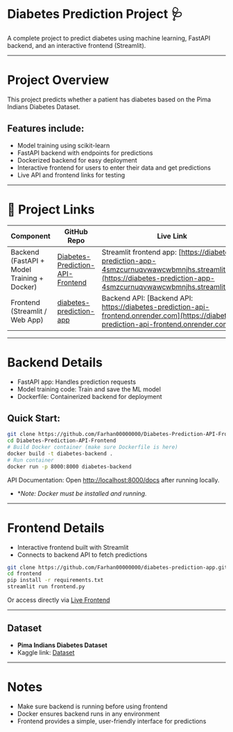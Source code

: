 # Diabetes Prediction Project 🩺

A complete project to predict diabetes using machine learning, FastAPI backend, and an interactive frontend (Streamlit).

---

# Project Overview

This project predicts whether a patient has diabetes based on the Pima Indians Diabetes Dataset.

## Features include:
-	Model training using scikit-learn
-	FastAPI backend with endpoints for predictions
-	Dockerized backend for easy deployment
-	Interactive frontend for users to enter their data and get predictions
-	Live API and frontend links for testing

---

# 🔗 Project Links


| Component         | GitHub Repo                                      | Live Link                          |
|----------------|--------------------------------------------------|-------------------------------|
| Backend (FastAPI + Model Training + Docker)     |[Diabetes-Prediction-API-Frontend](https://github.com/Farhan00000000/Diabetes-Prediction-API-Frontend.git)      | Streamlit frontend app: [https://diabetes-prediction-app-4smzcurnuqvwawcwbmnjhs.streamlit.app](https://diabetes-prediction-app-4smzcurnuqvwawcwbmnjhs.streamlit.app) |
| Frontend (Streamlit / Web App)        | [diabetes-prediction-app](https://github.com/Farhan00000000/diabetes-prediction-app.git)                  | Backend API: [Backend API: https://diabetes-prediction-api-frontend.onrender.com](https://diabetes-prediction-api-frontend.onrender.com)    |

---

# Backend Details
- FastAPI app: Handles prediction requests
- Model training code: Train and save the ML model
- Dockerfile: Containerized backend for deployment
## Quick Start:
```bash
git clone https://github.com/Farhan00000000/Diabetes-Prediction-API-Frontend.git
cd Diabetes-Prediction-API-Frontend
# Build Docker container (make sure Dockerfile is here)
docker build -t diabetes-backend .
# Run container
docker run -p 8000:8000 diabetes-backend
```
API Documentation: Open [http://localhost:8000/docs](http://localhost:8000/docs) after running locally.
- **Note: Docker must be installed and running.*

---

# Frontend Details
- Interactive frontend built with Streamlit
- Connects to backend API to fetch predictions
```bash
git clone https://github.com/Farhan00000000/diabetes-prediction-app.git
cd frontend
pip install -r requirements.txt
streamlit run frontend.py
```
Or access directly via [Live Frontend](https://diabetes-prediction-api-frontend.onrender.com)

---

## Dataset
- **Pima Indians Diabetes Dataset**
- Kaggle link: [Dataset](https://www.kaggle.com/datasets/uciml/pima-indians-diabetes-database)

---

# Notes
- Make sure backend is running before using frontend
- Docker ensures backend runs in any environment
-	Frontend provides a simple, user-friendly interface for predictions
